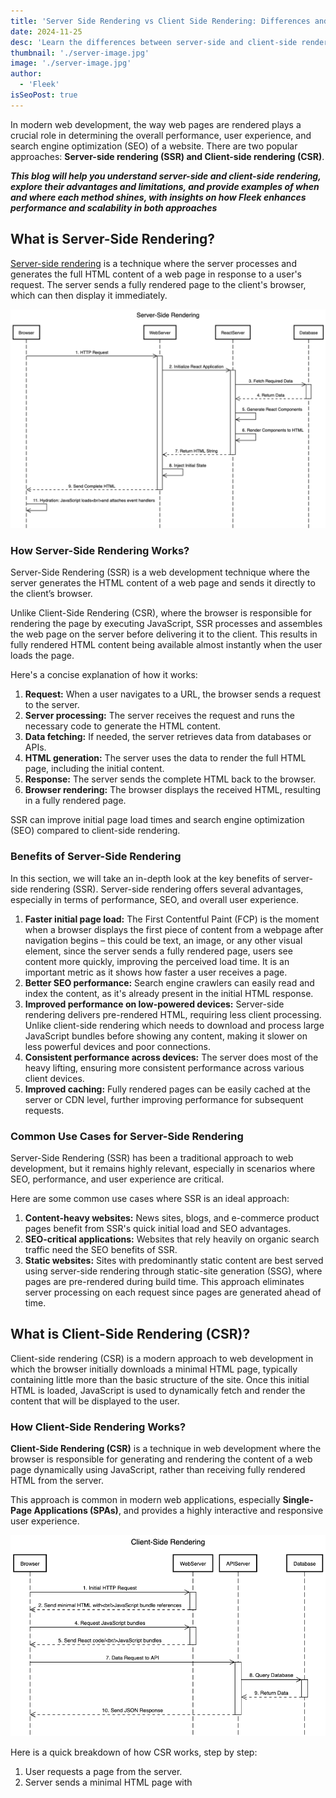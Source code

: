```yaml
---
title: 'Server Side Rendering vs Client Side Rendering: Differences and Examples'
date: 2024-11-25
desc: 'Learn the differences between server-side and client-side rendering, their benefits, and when to use each. Learn how Fleek improves both approaches.'
thumbnail: './server-image.jpg'
image: './server-image.jpg'
author:
  - 'Fleek'
isSeoPost: true
---
```


In modern web development, the way web pages are rendered plays a crucial role in determining the overall performance, user experience, and search engine optimization (SEO) of a website. There are two popular approaches: **Server-side rendering (SSR) and Client-side rendering (CSR)**.

**_This blog will help you understand server-side and client-side rendering, explore their advantages and limitations, and provide examples of when and where each method shines, with insights on how Fleek enhances performance and scalability in both approaches_**

## **What is Server-Side Rendering?**

[Server-side rendering](https://fleek.xyz/blog/learn/server-side-rendering-explained/) is a technique where the server processes and generates the full HTML content of a web page in response to a user's request. The server sends a fully rendered page to the client's browser, which can then display it immediately.

![image alt](./table1.png)

### **How Server-Side Rendering Works?**

Server-Side Rendering (SSR) is a web development technique where the server generates the HTML content of a web page and sends it directly to the client’s browser.

Unlike Client-Side Rendering (CSR), where the browser is responsible for rendering the page by executing JavaScript, SSR processes and assembles the web page on the server before delivering it to the client. This results in fully rendered HTML content being available almost instantly when the user loads the page.

Here's a concise explanation of how it works:

1. **Request:** When a user navigates to a URL, the browser sends a request to the server.
2. **Server processing:** The server receives the request and runs the necessary code to generate the HTML content.
3. **Data fetching:** If needed, the server retrieves data from databases or APIs.
4. **HTML generation:** The server uses the data to render the full HTML page, including the initial content.
5. **Response:** The server sends the complete HTML back to the browser.
6. **Browser rendering:** The browser displays the received HTML, resulting in a fully rendered page.

SSR can improve initial page load times and search engine optimization (SEO) compared to client-side rendering.

### **Benefits of Server-Side Rendering**

In this section, we will take an in-depth look at the key benefits of server-side rendering (SSR). Server-side rendering offers several advantages, especially in terms of performance, SEO, and overall user experience.

1. **Faster initial page load:** The First Contentful Paint (FCP) is the moment when a browser displays the first piece of content from a webpage after navigation begins – this could be text, an image, or any other visual element, since the server sends a fully rendered page, users see content more quickly, improving the perceived load time. It is an important metric as it shows how faster a user receives a page.
2. **Better SEO performance:** Search engine crawlers can easily read and index the content, as it's already present in the initial HTML response.
3. **Improved performance on low-powered devices:** Server-side rendering delivers pre-rendered HTML, requiring less client processing. Unlike client-side rendering which needs to download and process large JavaScript bundles before showing any content, making it slower on less powerful devices and poor connections.
4. **Consistent performance across devices:** The server does most of the heavy lifting, ensuring more consistent performance across various client devices.
5. **Improved caching:** Fully rendered pages can be easily cached at the server or CDN level, further improving performance for subsequent requests.

### **Common Use Cases for Server-Side Rendering**

Server-Side Rendering (SSR) has been a traditional approach to web development, but it remains highly relevant, especially in scenarios where SEO, performance, and user experience are critical.

Here are some common use cases where SSR is an ideal approach:

1. **Content-heavy websites:** News sites, blogs, and e-commerce product pages benefit from SSR's quick initial load and SEO advantages.
2. **SEO-critical applications:** Websites that rely heavily on organic search traffic need the SEO benefits of SSR.
3. **Static websites:** Sites with predominantly static content are best served using server-side rendering through static-site generation (SSG), where pages are pre-rendered during build time. This approach eliminates server processing on each request since pages are generated ahead of time.

## **What is Client-Side Rendering (CSR)?**

Client-side rendering (CSR) is a modern approach to web development in which the browser initially downloads a minimal HTML page, typically containing little more than the basic structure of the site. Once this initial HTML is loaded, JavaScript is used to dynamically fetch and render the content that will be displayed to the user.

### **How Client-Side Rendering Works?**

**Client-Side Rendering (CSR)** is a technique in web development where the browser is responsible for generating and rendering the content of a web page dynamically using JavaScript, rather than receiving fully rendered HTML from the server.

This approach is common in modern web applications, especially **Single-Page Applications (SPAs)**, and provides a highly interactive and responsive user experience.

![image alt](./table2.png)

Here is a quick breakdown of how CSR works, step by step:

1. User requests a page from the server.
2. Server sends a minimal HTML page with <script> tags that link to JavaScript files, which tells the browser which JavaScript bundles to download and execute..
3. Browser downloads and executes the JavaScript, typically showing a loading state. During this time, it fetches the necessary data, and the page is dynamically updated as the JavaScript code processes and renders the content.
4. JavaScript makes API calls to fetch data.
5. JavaScript renders the page content dynamically.

### **Benefits of Client-Side Rendering**

Client-Side Rendering (CSR) has become increasingly popular in modern web development, especially for creating highly dynamic and interactive user experiences.

Below, we’ll explore the major advantages of client-side rendering in detail:

1. **Rich interactivity:** Client-side rendering excels at interfaces requiring instant UI updates without server requests - like form validations, animations, drag-and-drop features, and local data filtering.
2. **Reduced server load:** After the initial page load, most of the processing happens on the client-side, reducing the load on the server.
3. **Fast subsequent page loads:** Once the initial JavaScript is loaded, navigating between pages can be very quick as only data needs to be fetched.
4. **Offline capabilities:** CSR applications can more easily implement offline functionality.
5. **Separation of concerns:** Clear separation between front-end and back-end, allowing for more specialized development teams.

### **Common Use Cases for Client Side Rendering**

Client-side rendering (CSR) is widely adopted in modern web development, particularly in scenarios that require high interactivity, dynamic content updates, and seamless user experiences.

Below are some of the most common use cases for client-side rendering:

1. **Web applications:** Complex, interactive applications like project management tools or online editors.
2. **Social media platforms:** Platforms requiring real-time updates and high interactivity.
3. **Single-page applications (SPAs):** Applications that update content dynamically without full page reloads.

## **Key Differences Between Server-Side Rendering and Client-Side Rendering**

| **Aspect**                            | **Server-Side Rendering (SSR)**                                                                 | **Client-Side Rendering (CSR)**                                                                              |
| ------------------------------------- | ----------------------------------------------------------------------------------------------- | ------------------------------------------------------------------------------------------------------------ |
| **Initial Page Load Time**            | Typically offers quicker First Contentful Paint (FCP)                                           | Longer initial load, but faster subsequent navigation                                                        |
| **SEO-Friendliness**                  | More SEO-friendly out of the box                                                                | Requires additional considerations for SEO                                                                   |
| **Server Load**                       | Puts more load on the server                                                                    | Shifts more of the workload to the client                                                                    |
| **User Experience and Interactivity** | Feels more like traditional web browsing                                                        | Provides a more app-like, interactive experience                                                             |
| **Maintenance and Scalability**       | Can be challenging to scale as server resources must handle rendering for each incoming request | Easy to deploy and scale with static files, but more complex to maintain due to client-side state management |

## **Choosing Between SSR and CSR: 3 Factors to Consider**

The choice between SSR and CSR depends on various factors. Let’s explore some key points and find which one is ideal for you:

1. **SEO Requirements**

If your site relies heavily on organic search traffic, SSR has an advantage because it makes content immediately available to search engine crawlers.

CSR can present challenges for SEO as not all search engines process JavaScript the same way, which can affect how the content is indexed and ranked.

1. **Target Audience**

Consider the devices and network conditions of your users. If many of your users are on mobile devices or slower networks, SSR might be preferable as it sends a fully rendered page.

1. **Performance Priorities**

Decide whether initial load time or subsequent interaction speed is more important.

SSR typically offers faster initial page loads, while CSR may have a longer initial load but faster subsequent navigation and updates.

Simply put, static and content-heavy sites (like blogs or news sites) often benefit more from SSR because it delivers the content faster on initial load. Highly interactive applications (like social media platforms or complex web apps) tend to favor CSR for its dynamic capabilities.

**_While each approach has its strengths and trade-offs, Fleek Functions bridges the gap between them by offering a unified, edge-optimized solution that enhances the performance and scalability of both. The next section dives into how Fleek Functions improves SSR and CSR capabilities._**

## **Fleek Functions: Transforming Server-Side and Client-Side Rendering**

Before diving into specific improvements for SSR and CSR, let's understand what Fleek Functions are.

### **Understanding Fleek Functions**

[Fleek Functions](https://fleek.xyz/blog/announcements/introducing-fleek-functions/) are edge-optimized, auto-scaling, serverless functions that improve the way web applications handle server-side and client-side rendering. Built on top of Fleek Network's unstoppable infra, these functions provide developers with a highly performant, cost-efficient, and scalable solution for executing server-side code.

### **How Fleek Functions Improves Server-Side Rendering?**

Built on top of [Fleek Network](http://fleek.network/)'s unstoppable infra, Fleek [Functions](https://fleek.xyz/blog/announcements/introducing-fleek-functions/) provide a high performant and scalable solution for executing code server-side code.

Here are three reasons why Fleek offers more capable SSR than its peers:

1. **Edge-Optimized Processing**

Fleek Functions execute SSR workloads at globally distributed edge nodes, ensuring minimal latency and faster page loads. This approach brings rendering close to users, improving user experience for dynamic and SEO-critical pages.

1. **Consistent Performance with Scalability**

Fleek Functions are designed to minimize cold starts through Fleek Network's architecture, helping maintain consistent server-side response times. Auto-scaling dynamically handles traffic spikes, making it ideal for high-demand use cases like e-commerce and media platforms.

1. **Seamless Framework Integration**

Full compatibility with [Next.js](https://fleek.xyz/blog/announcements/nextjs-support-release/) enables features like dynamic routing, server-side middleware, and incremental static generation. Developers can deliver scalable SSR applications with minimal complexity.

### **How Fleek Functions Improve Client-Side Rendering?**

[Fleek Functions](https://fleek.xyz/docs/platform/fleek-functions/) simplify backend management by providing fast, secure, and scalable API handling. Whether enabling real-time updates for dashboards or processing data for single-page applications, Fleek Functions deliver the reliability and performance required for interactive client-side experiences.

Let’s examine three key features of Fleek’s CSR capabilities:

1. **Efficient Backend Support**

Fleek Functions simplify API handling, routing requests, and performing server-side computations for CSR applications. By running on the edge, they reduce round-trip times, ensuring responsive and lightweight client experiences.

1. **Built-In Security and Privacy**

With Intel SGX-powered [Trusted Execution Environments (TEEs)](https://blog.fleek.network/post/fleek-network-intel-sgx-integration/), Fleek ensures sensitive data remains encrypted and confidential during edge processing. This makes it an excellent choice for applications requiring private data handling.

1. **Scalable and Reliable Infrastructure**

Automatic scaling and a globally distributed network provide high availability and fault tolerance, while usage-based pricing optimizes costs for developers.

### **Future-Ready Development**

Fleek continues to innovate with upcoming features tailored for rendering workflows:

- Incremental Static Regeneration (ISR) for combining static pre-rendering with real-time updates.
- Enhanced image optimization for faster media delivery.
- Streaming support to enable interactive content generation.
- Advanced caching strategies to maximize performance for both SSR and CSR use cases.

### **Start SSR Development With Fleek**

Here are a couple of resources to help you get started:

1. [Fleek Functions Tutorial](https://fleek.xyz/docs/cli/functions)
2. [Fleek Functions Platform Docs](https://fleek.xyz/docs/platform/fleek-functions)
3. [Fleek Functions Early Performance Test](https://blog.fleek.network/post/fleek-network-testnet-phase-3-results/)
4. Read how Fleek made [server-side rendering](https://fleek.xyz/blog/announcements/server-side-nextjs-on-fleek/) with Next.js possible
5. Fleek’s [Github documentation](https://github.com/fleek-platform/fleek-next) of the Fleek Next adapter

Stay updated with the latest SSR trends and Fleek features on our [blog](http://fleek.xyz/blog/).
